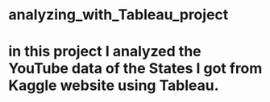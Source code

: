 # analyzing_with_Tableau_project
# in this project I analyzed the YouTube data of the States I got from Kaggle website using Tableau.
